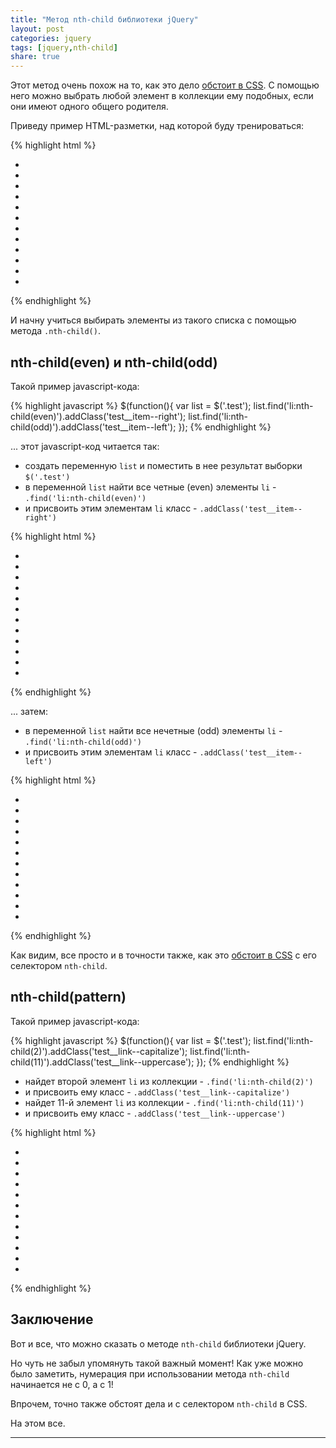 ```yaml
---
title: "Метод nth-child библиотеки jQuery"
layout: post
categories: jquery
tags: [jquery,nth-child]
share: true
---
```


Этот метод очень похож на то, как это дело [обстоит в CSS][1]. С помощью него можно выбрать любой элемент в коллекции ему подобных, если они имеют одного общего родителя.

Приведу пример HTML-разметки, над которой буду тренироваться:

{% highlight html %}
<ul class="test">
  <li class="test__item"></li>
  <li class="test__item"></li>
  <li class="test__item"></li>
  <li class="test__item"></li>
  <li class="test__item"></li>
  <li class="test__item"></li>
  <li class="test__item"></li>
  <li class="test__item"></li>
  <li class="test__item"></li>
  <li class="test__item"></li>
  <li class="test__item"></li>
  <li class="test__item"></li>
</ul>
{% endhighlight %}

И начну учиться выбирать элементы из такого списка с помощью метода `.nth-child()`.

## nth-child(even) и nth-child(odd)

Такой пример javascript-кода:

{% highlight javascript %}
$(function(){
  var list = $('.test');
  list.find('li:nth-child(even)').addClass('test__item--right');
  list.find('li:nth-child(odd)').addClass('test__item--left');
});
{% endhighlight %}

... этот javascript-код читается так:

* создать переменную `list` и поместить в нее результат выборки `$('.test')`
* в переменной `list` найти все четные (even) элементы `li` - `.find('li:nth-child(even)')`
* и присвоить этим элементам `li` класс - `.addClass('test__item--right')`

{% highlight html %}
<ul class="test">
  <li class="test__item"></li>
  <li class="test__item test__item--right"></li>
  <li class="test__item"></li>
  <li class="test__item test__item--right"></li>
  <li class="test__item"></li>
  <li class="test__item test__item--right"></li>
  <li class="test__item"></li>
  <li class="test__item test__item--right"></li>
  <li class="test__item"></li>
  <li class="test__item test__item--right"></li>
  <li class="test__item"></li>
  <li class="test__item test__item--right"></li>
</ul>
{% endhighlight %}

... затем:

* в переменной `list` найти все нечетные (odd) элементы `li` - `.find('li:nth-child(odd)')`
* и присвоить этим элементам `li` класс - `.addClass('test__item--left')`

{% highlight html %}
<ul class="test">
  <li class="test__item test__item--left"></li>
  <li class="test__item"></li>
  <li class="test__item test__item--left"></li>
  <li class="test__item"></li>
  <li class="test__item test__item--left"></li>
  <li class="test__item"></li>
  <li class="test__item test__item--left"></li>
  <li class="test__item"></li>
  <li class="test__item test__item--left"></li>
  <li class="test__item"></li>
  <li class="test__item test__item--left"></li>
  <li class="test__item"></li>
</ul>
{% endhighlight %}

Как видим, все просто и в точности также, как это [обстоит в CSS][2] с его селектором `nth-child`.

## nth-child(pattern)

Такой пример javascript-кода:

{% highlight javascript %}
$(function(){
  var list = $('.test');
  list.find('li:nth-child(2)').addClass('test__link--capitalize');
  list.find('li:nth-child(11)').addClass('test__link--uppercase');
});
{% endhighlight %}

* найдет второй элемент `li` из коллекции - `.find('li:nth-child(2)')`
* и присвоить ему класс - `.addClass('test__link--capitalize')`
* найдет 11-й элемент `li` из коллекции - `.find('li:nth-child(11)')`
* и присвоить ему класс - `.addClass('test__link--uppercase')`

{% highlight html %}
<ul class="test">
  <li class="test__item"></li>
  <li class="test__item test__link--capitalize"></li>
  <li class="test__item"></li>
  <li class="test__item"></li>
  <li class="test__item"></li>
  <li class="test__item"></li>
  <li class="test__item"></li>
  <li class="test__item"></li>
  <li class="test__item"></li>
  <li class="test__item"></li>
  <li class="test__item test__link--uppercase"></li>
  <li class="test__item"></li>
</ul>
{% endhighlight %}

## Заключение

Вот и все, что можно сказать о методе `nth-child` библиотеки jQuery.

Но чуть не забыл упомянуть такой важный момент! Как уже можно было заметить, нумерация при использовании метода `nth-child` начинается не с 0, а с 1!

Впрочем, точно также обстоят дела и с селектором `nth-child` в CSS.

На этом все.

***
[1]: https://developer.mozilla.org/en-US/docs/Web/CSS/:nth-child "nth-child"
[2]: https://css-tricks.com/almanac/selectors/n/nth-child/ ":nth-child"
